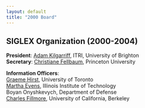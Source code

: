 ```yaml
---
layout: default
title: "2000 Board"
---
```


## SIGLEX Organization (2000-2004)
**President**: [Adam Kilgarriff](http://www.itri.brighton.ac.uk/~Adam.Kilgarriff/), ITRI, University of Brighton  
**Secretary**: [Christiane Fellbaum](http://www.cogsci.princeton.edu/~fellbaum/), Princeton University

**Information Officers**:  
[Graeme Hirst](http://www.cs.toronto.edu/~gh), University of Toronto  
[Martha Evens](http://www.cs.iit.edu/~martha/), Illinois Institute of Technology  
Boyan Onyshkevych, Department of Defense  
[Charles Fillmore](http://www.linguistics.berkeley.edu/lingdept/Current/people/facpages/fillmore.html), University of California, Berkeley
